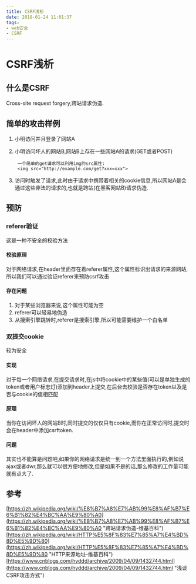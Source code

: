 ```yaml
---
title: CSRF浅析
date: 2018-01-24 11:01:37
tags:
- web安全
- CSRF
---
```


# CSRF浅析
## 什么是CSRF
Cross-site request forgery,跨站请求伪造.
## 简单的攻击样例
1. 小明访问并且登录了网站A
2. 小明访问坏人的网站B,网站B上存在一些网站A的请求(GET或者POST)
		
		一个简单的get请求可以利用img的src属性:
		<img src="http://example.com/get?xxx=xxx">
3. 访问时触发了请求,此时由于请求中携带着相关的cookie信息,所以网站A是会通过这些非法的请求的,也就是跨站(在黑客网站B)请求伪造.

## 预防
### referer验证
这是一种不安全的校验方法
#### 校验原理
对于网络请求,在header里面存在着referer属性,这个属性标识出请求的来源网站,所以我们可以通过验证referer来预防csrf攻击
#### 存在问题
1. 对于某些浏览器来说,这个属性可能为空
2. referer可以轻易地伪造
3. 从搜索引擎跳转时,referer是搜索引擎,所以可能需要维护一个白名单

### 双提交cookie
较为安全
#### 实现
对于每一个网络请求,在提交请求时,在js中将cookie中的某些值(可以是单独生成的token或者用户标志灯)添加到header上提交,在后台去校验是否存在token以及是否与cookie的值相匹配
#### 原理
当你在访问坏人的网站B时,同时提交的仅仅只有cookie,而你在正常访问时,提交时会在header中添加csrftoken.
#### 问题
其实也不能算是问题吧,如果你的网络请求是统一到一个方法里面执行的,例如说ajax或者dwr,那么就可以很方便地修改,但是如果不是的话,那么修改的工作量可能就有点大了.


## 参考
[https://zh.wikipedia.org/wiki/%E8%B7%A8%E7%AB%99%E8%AF%B7%E6%B1%82%E4%BC%AA%E9%80%A0](https://zh.wikipedia.org/wiki/%E8%B7%A8%E7%AB%99%E8%AF%B7%E6%B1%82%E4%BC%AA%E9%80%A0 "跨站请求伪造-维基百科")
[https://zh.wikipedia.org/wiki/HTTP%E5%8F%83%E7%85%A7%E4%BD%8D%E5%9D%80](https://zh.wikipedia.org/wiki/HTTP%E5%8F%83%E7%85%A7%E4%BD%8D%E5%9D%80 "HTTP来源地址-维基百科")
[https://www.cnblogs.com/hyddd/archive/2009/04/09/1432744.html](https://www.cnblogs.com/hyddd/archive/2009/04/09/1432744.html "浅谈CSRF攻击方式")
